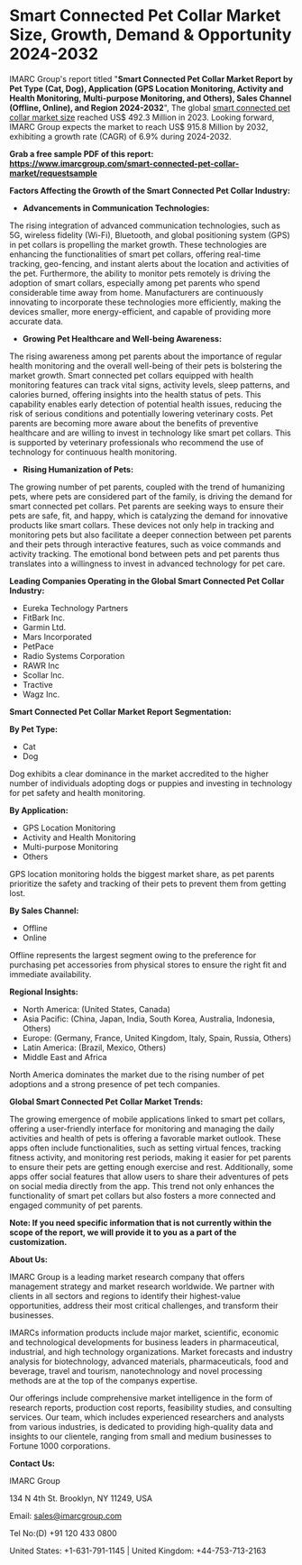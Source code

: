 ﻿# **Smart Connected Pet Collar Market Size, Growth, Demand & Opportunity 2024-2032**
IMARC Group's report titled "**Smart Connected Pet Collar Market Report by Pet Type (Cat, Dog), Application (GPS Location Monitoring, Activity and Health Monitoring, Multi-purpose Monitoring, and Others), Sales Channel (Offline, Online), and Region 2024-2032**", The global [smart connected pet collar market size](https://www.imarcgroup.com/smart-connected-pet-collar-market) reached US$ 492.3 Million in 2023. Looking forward, IMARC Group expects the market to reach US$ 915.8 Million by 2032, exhibiting a growth rate (CAGR) of 6.9% during 2024-2032.

**Grab a free sample PDF of this report: <https://www.imarcgroup.com/smart-connected-pet-collar-market/requestsample>**

**Factors Affecting the Growth of the Smart Connected Pet Collar Industry:**

- **Advancements in Communication Technologies:**

The rising integration of advanced communication technologies, such as 5G, wireless fidelity (Wi-Fi), Bluetooth, and global positioning system (GPS) in pet collars is propelling the market growth. These technologies are enhancing the functionalities of smart pet collars, offering real-time tracking, geo-fencing, and instant alerts about the location and activities of the pet. Furthermore, the ability to monitor pets remotely is driving the adoption of smart collars, especially among pet parents who spend considerable time away from home. Manufacturers are continuously innovating to incorporate these technologies more efficiently, making the devices smaller, more energy-efficient, and capable of providing more accurate data.

- **Growing Pet Healthcare and Well-being Awareness:**

The rising awareness among pet parents about the importance of regular health monitoring and the overall well-being of their pets is bolstering the market growth. Smart connected pet collars equipped with health monitoring features can track vital signs, activity levels, sleep patterns, and calories burned, offering insights into the health status of pets. This capability enables early detection of potential health issues, reducing the risk of serious conditions and potentially lowering veterinary costs. Pet parents are becoming more aware about the benefits of preventive healthcare and are willing to invest in technology like smart pet collars. This is supported by veterinary professionals who recommend the use of technology for continuous health monitoring.

- **Rising Humanization of Pets:**

The growing number of pet parents, coupled with the trend of humanizing pets, where pets are considered part of the family, is driving the demand for smart connected pet collars. Pet parents are seeking ways to ensure their pets are safe, fit, and happy, which is catalyzing the demand for innovative products like smart collars. These devices not only help in tracking and monitoring pets but also facilitate a deeper connection between pet parents and their pets through interactive features, such as voice commands and activity tracking. The emotional bond between pets and pet parents thus translates into a willingness to invest in advanced technology for pet care.

**Leading Companies Operating in the Global Smart Connected Pet Collar Industry:**

- Eureka Technology Partners
- FitBark Inc.
- Garmin Ltd.
- Mars Incorporated
- PetPace
- Radio Systems Corporation
- RAWR Inc
- Scollar Inc.
- Tractive
- Wagz Inc.

**Smart Connected Pet Collar Market Report Segmentation:**

**By Pet Type:**

- Cat 
- Dog

Dog exhibits a clear dominance in the market accredited to the higher number of individuals adopting dogs or puppies and investing in technology for pet safety and health monitoring.

**By Application:**

- GPS Location Monitoring
- Activity and Health Monitoring
- Multi-purpose Monitoring
- Others

GPS location monitoring holds the biggest market share, as pet parents prioritize the safety and tracking of their pets to prevent them from getting lost.

**By Sales Channel:**

- Offline
- Online

Offline represents the largest segment owing to the preference for purchasing pet accessories from physical stores to ensure the right fit and immediate availability.

**Regional Insights:**

- North America: (United States, Canada)
- Asia Pacific: (China, Japan, India, South Korea, Australia, Indonesia, Others)
- Europe: (Germany, France, United Kingdom, Italy, Spain, Russia, Others)
- Latin America: (Brazil, Mexico, Others)
- Middle East and Africa

North America dominates the market due to the rising number of pet adoptions and a strong presence of pet tech companies.

**Global Smart Connected Pet Collar Market Trends:**

The growing emergence of mobile applications linked to smart pet collars, offering a user-friendly interface for monitoring and managing the daily activities and health of pets is offering a favorable market outlook. These apps often include functionalities, such as setting virtual fences, tracking fitness activity, and monitoring rest periods, making it easier for pet parents to ensure their pets are getting enough exercise and rest. Additionally, some apps offer social features that allow users to share their adventures of pets on social media directly from the app. This trend not only enhances the functionality of smart pet collars but also fosters a more connected and engaged community of pet parents.

**Note: If you need specific information that is not currently within the scope of the report, we will provide it to you as a part of the customization.**

**About Us:**

IMARC Group is a leading market research company that offers management strategy and market research worldwide. We partner with clients in all sectors and regions to identify their highest-value opportunities, address their most critical challenges, and transform their businesses.

IMARCs information products include major market, scientific, economic and technological developments for business leaders in pharmaceutical, industrial, and high technology organizations. Market forecasts and industry analysis for biotechnology, advanced materials, pharmaceuticals, food and beverage, travel and tourism, nanotechnology and novel processing methods are at the top of the companys expertise.

Our offerings include comprehensive market intelligence in the form of research reports, production cost reports, feasibility studies, and consulting services. Our team, which includes experienced researchers and analysts from various industries, is dedicated to providing high-quality data and insights to our clientele, ranging from small and medium businesses to Fortune 1000 corporations.

**Contact Us:**

IMARC Group

134 N 4th St. Brooklyn, NY 11249, USA

Email: sales@imarcgroup.com

Tel No:(D) +91 120 433 0800

United States: +1-631-791-1145 | United Kingdom: +44-753-713-2163
